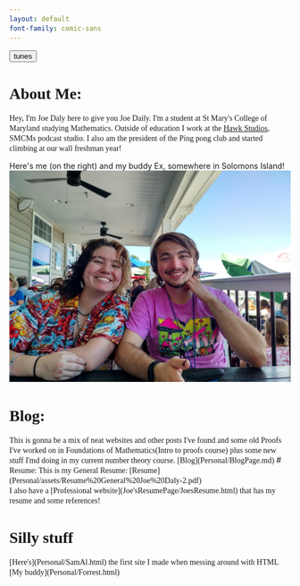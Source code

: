 ```yaml
---
layout: default
font-family: comic-sans
---
```

<!-- Global site tag (gtag.js) - Google Analytics -->
<script async src="https://www.googletagmanager.com/gtag/js?id=G-1RD501NP1L"></script>
<script>
  window.dataLayer = window.dataLayer || [];
  function gtag(){dataLayer.push(arguments);}
  gtag('js', new Date());

  gtag('config', 'G-1RD501NP1L');
</script>

<button onClick="togglePlay()">tunes</button>

<link href="https://fonts.cdnfonts.com/css/comic-sans" rel="stylesheet">

# <span style="font-family:comic-sans">About Me:</span>
<span style="font-family:comic-sans">  Hey, I'm Joe Daly here to give you Joe Daily. I'm a student at St Mary's College of Maryland studying Mathematics. Outside of education I work at the [Hawk Studios](https://www.instagram.com/smcm_hawkstudio/), SMCMs podcast studio. I also am the president of the Ping pong club and started climbing at our wall freshman year!<br/>

Here's me (on the right) and my buddy Ex, somewhere in Solomons Island!<br/>
![Me](Personal/assets/Images/MeAndEx.jpg)<br/>
</span>
# <span style="font-family:comic-sans">Blog: </span>
<span style="font-family:comic-sans">
This is gonna be a mix of neat websites and other posts I've found and some old Proofs I've worked on in Foundations of Mathematics(Intro to proofs course) plus some new stuff I'md doing in my current number theory course. [Blog](Personal/BlogPage.md)
</span>
# <span style="font-family:comic-sans">Resume: </span>
<span style="font-family:comic-sans">
This is my General Resume:
[Resume](Personal/assets/Resume%20General%20Joe%20Daly-2.pdf)<br/>
I also have a [Professional website](Joe'sResumePage/JoesResume.html) that has my resume and some references! 
<br/>
</span>

# <span style="font-family:comic-sans">Silly stuff</span>
<span style="font-family:comic-sans">
[Here's](Personal/SamAl.html) the first site I made when messing around with HTML<br/>
[My buddy](Personal/Forrest.html)
</span>

<audio id="myAudio" src="Personal\assets\Audio\Saint Pepsi - Enjoy yourself.mp3" type="Audio/mp3" preload="auto">
</audio>

<script>

    var myAudio = document.getElementById("myAudio");
    var isPlaying = false;

    function togglePlay() {
    isPlaying ? myAudio.pause() : myAudio.play();
    };

    myAudio.onplaying = function() {
    isPlaying = true;
    };
    myAudio.onpause = function() {
    isPlaying = false;
    };
</script>
